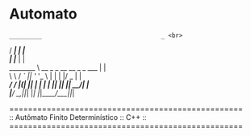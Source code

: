 # Automato <br>
    _________                                 _ <br>
   /  _______|                               | |<br>
   | |_______                                | |<br>
   \________ \   __ _  _ __  __   _   _  ___ | |<br>
            \ \ / _` || '_  '_ \ | | | |/ _ \| |<br>
   _________/ / |(_| || | | | | || |_| || __/| |<br>
  |__________/  \__,_||_| |_| |_|\_____/\___||_|<br>
<p>
==================================================<br>
::   Autômato Finito Determinístico    ::  C++  ::<br>
==================================================<br>
</p>
